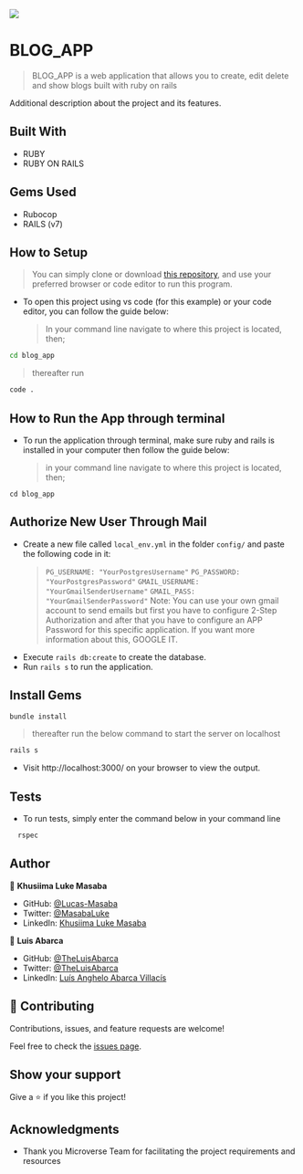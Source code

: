 ![](https://img.shields.io/badge/Microverse-blueviolet)
# BLOG_APP

> BLOG_APP is a web application that allows you to create, edit delete and show blogs built with ruby on rails

Additional description about the project and its features.

## Built With

- RUBY
- RUBY ON RAILS

## Gems Used

- Rubocop
- RAILS (v7)

## How to Setup

> You can simply clone or download [this repository](https://github.com/Lucas-Masaba/blog_app.git), and use your preferred browser or code editor to run this program.
- To open this project using vs code (for this example) or your code editor, you can follow the guide below:
  > In your command line navigate to where this project is located, then;
```bash
cd blog_app
```

> thereafter run
```bash
code .
```

## How to Run the App through terminal

- To run the application through terminal, make sure ruby and rails is installed in your computer then follow the guide below:
  > in your command line navigate to where this project is located, then;
```
cd blog_app
```

## Authorize New User Through Mail

- Create a new file called `local_env.yml` in the folder `config/` and paste the following code in it:
  > `PG_USERNAME: "YourPostgresUsername"`
  > `PG_PASSWORD: "YourPostgresPassword"`
  > `GMAIL_USERNAME: "YourGmailSenderUsername"`
  > `GMAIL_PASS: "YourGmailSenderPassword"`
Note: You can use your own gmail account to send emails but first you have to configure 2-Step Authorization and after that you have to configure
an APP Password for this specific application. If you want more information about this, GOOGLE IT.
- Execute `rails db:create` to create the database.
- Run `rails s` to run the application.

## Install Gems


```bash
bundle install
```

> thereafter run the below command to start the server on localhost
```bash
rails s 
```

- Visit http://localhost:3000/ on your browser to view the output.

## Tests
- To run tests, simply enter the command below in your command line
  
```bash
  rspec
```
## Author

👤 **Khusiima Luke Masaba**

- GitHub: [@Lucas-Masaba](https://github.com/Lucas-Masaba)
- Twitter: [@MasabaLuke](https://twitter.com/MasabaLuke)
- LinkedIn: [Khusiima Luke Masaba](https://linkedin.com/in/khusiima-luke-masaba)

👤 **Luis Abarca**

- GitHub: [@TheLuisAbarca](https://github.com/theLuisAbarca/)
- Twitter: [@TheLuisAbarca](https://twitter.com/TheLuisAbarca)
- LinkedIn: [Luís Anghelo Abarca Villacís](https://www.linkedin.com/in/techadvisor-luis-abarca/)
## 🤝 Contributing

Contributions, issues, and feature requests are welcome!

Feel free to check the [issues page](../../issues/).

## Show your support

Give a ⭐️ if you like this project!

## Acknowledgments

- Thank you Microverse Team for facilitating the project requirements and resources